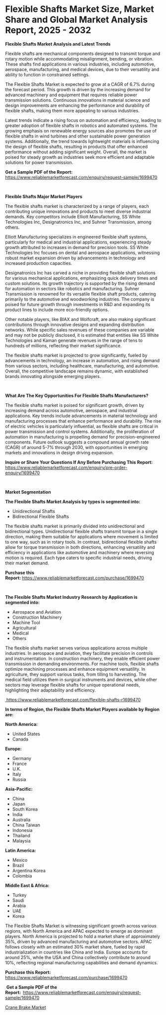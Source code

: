 <p><h1>Flexible Shafts Market Size, Market Share and Global Market Analysis Report, 2025 - 2032</h1></p><p><strong>Flexible Shafts Market Analysis and Latest Trends</strong></p>
<p><p>Flexible shafts are mechanical components designed to transmit torque and rotary motion while accommodating misalignment, bending, or vibration. These shafts find applications in various industries, including automotive, aerospace, manufacturing, and medical devices, due to their versatility and ability to function in constrained settings. </p><p>The Flexible Shafts Market is expected to grow at a CAGR of 6.7% during the forecast period. This growth is driven by the increasing demand for advanced machinery and equipment that requires reliable power transmission solutions. Continuous innovations in material science and design improvements are enhancing the performance and durability of flexible shafts, making them more appealing to various industries.</p><p>Latest trends indicate a rising focus on automation and efficiency, leading to greater adoption of flexible shafts in robotics and automated systems. The growing emphasis on renewable energy sources also promotes the use of flexible shafts in wind turbines and other sustainable power generation systems. Additionally, the trend towards lightweight materials is influencing the design of flexible shafts, resulting in products that offer enhanced performance without adding significant weight. Overall, the market is poised for steady growth as industries seek more efficient and adaptable solutions for power transmission.</p></p>
<p><strong>Get a Sample PDF of the Report:&nbsp;</strong> <a href="https://www.reliablemarketforecast.com/enquiry/request-sample/1699470?utm_campaign=1903&utm_medium=2&utm_source=Github&utm_content=ia&utm_term=10042025&utm_id=flexible-shafts">https://www.reliablemarketforecast.com/enquiry/request-sample/1699470</a></p>
<p>&nbsp;</p>
<p><strong>Flexible Shafts Major Market Players</strong></p>
<p><p>The flexible shafts market is characterized by a range of players, each contributing unique innovations and products to meet diverse industrial demands. Key competitors include Elliott Manufacturing, SS White Technologies Inc, Designatronics Inc, and Suhner Transmission, among others.</p><p>Elliott Manufacturing specializes in engineered flexible shaft systems, particularly for medical and industrial applications, experiencing steady growth attributed to increases in demand for precision tools. SS White Technologies Inc focuses on dental and aerospace applications, witnessing robust market expansion driven by advancements in technology and increased production capacities.</p><p>Designatronics Inc has carved a niche in providing flexible shaft solutions for various mechanical applications, emphasizing quick delivery times and custom solutions. Its growth trajectory is supported by the rising demand for automation in sectors like robotics and manufacturing. Suhner Transmission is renowned for its versatile flexible shaft products, catering primarily to the automotive and woodworking industries. The company is poised for future growth through investments in R&D and expanding its product lines to include more eco-friendly options.</p><p>Other notable players, like BIAX and Wolfcraft, are also making significant contributions through innovative designs and expanding distribution networks. While specific sales revenues of these companies are variable and may not be publicly disclosed, it is estimated that entities like SS White Technologies and Kaman generate revenues in the range of tens to hundreds of millions, reflecting their market significance.</p><p>The flexible shafts market is projected to grow significantly, fueled by advancements in technology, an increase in automation, and rising demand from various sectors, including healthcare, manufacturing, and automotive. Overall, the competitive landscape remains dynamic, with established brands innovating alongside emerging players.</p></p>
<p>&nbsp;</p>
<p><strong>What Are The Key Opportunities For Flexible Shafts Manufacturers?</strong></p>
<p><p>The flexible shafts market is poised for significant growth, driven by increasing demand across automotive, aerospace, and industrial applications. Key trends include advancements in material technology and manufacturing processes that enhance performance and durability. The rise of electric vehicles is particularly influential, as flexible shafts are critical in power transmission and control systems. Additionally, the proliferation of automation in manufacturing is propelling demand for precision-engineered components. Future outlook suggests a compound annual growth rate (CAGR) of around 5-7% through 2030, with opportunities in emerging markets and innovations in design driving expansion.</p></p>
<p><strong>Inquire or Share Your Questions If Any Before Purchasing This Report:</strong> <a href="https://www.reliablemarketforecast.com/enquiry/pre-order-enquiry/1699470?utm_campaign=1903&utm_medium=2&utm_source=Github&utm_content=ia&utm_term=10042025&utm_id=flexible-shafts">https://www.reliablemarketforecast.com/enquiry/pre-order-enquiry/1699470</a></p>
<p>&nbsp;</p>
<p><strong>Market Segmentation</strong></p>
<p><strong>The Flexible Shafts Market Analysis by types is segmented into:</strong></p>
<p><ul><li>Unidirectional Shafts</li><li>Bidirectional Flexible Shafts</li></ul></p>
<p><p>The flexible shafts market is primarily divided into unidirectional and bidirectional types. Unidirectional flexible shafts transmit torque in a single direction, making them suitable for applications where movement is limited to one way, such as in rotary tools. In contrast, bidirectional flexible shafts allow for torque transmission in both directions, enhancing versatility and efficiency in applications like automotive and machinery where reversing motion is required. Each type caters to specific industrial needs, driving their market demand.</p></p>
<p><strong>Purchase this Report:&nbsp;</strong><a href="https://www.reliablemarketforecast.com/purchase/1699470?utm_campaign=1903&utm_medium=2&utm_source=Github&utm_content=ia&utm_term=10042025&utm_id=flexible-shafts">https://www.reliablemarketforecast.com/purchase/1699470</a></p>
<p>&nbsp;</p>
<p><strong>The Flexible Shafts Market Industry Research by Application is segmented into:</strong></p>
<p><ul><li>Aerospace and Aviation</li><li>Construction Machinery</li><li>Machine Tool</li><li>Agricultural</li><li>Medical</li><li>Others</li></ul></p>
<p><p>The flexible shafts market serves various applications across multiple industries. In aerospace and aviation, they facilitate precision in controls and instrumentation. In construction machinery, they enable efficient power transmission in demanding environments. For machine tools, flexible shafts optimize machining processes and enhance equipment versatility. In agriculture, they support various tasks, from tilling to harvesting. The medical field utilizes them in surgical instruments and devices, while other sectors may leverage flexible shafts for unique operational needs, highlighting their adaptability and efficiency.</p></p>
<p><a href="https://www.reliablemarketforecast.com/flexible-shafts-r1699470?utm_campaign=1903&utm_medium=2&utm_source=Github&utm_content=ia&utm_term=10042025&utm_id=flexible-shafts">&nbsp;https://www.reliablemarketforecast.com/flexible-shafts-r1699470</a></p>
<p><strong>In terms of Region, the Flexible Shafts Market Players available by Region are:</strong></p>
<p>
    <p> <strong> North America: </strong>
        <ul>
            <li>United States</li>
            <li>Canada</li>
        </ul>
        </p> 
    <p> <strong> Europe: </strong>
        <ul>
            <li>Germany</li>
            <li>France</li>
            <li>U.K.</li>
            <li>Italy</li>
            <li>Russia</li>
        </ul>
        </p> 
    <p> <strong> Asia-Pacific: </strong>
        <ul>
            <li>China</li>
            <li>Japan</li>
            <li>South Korea</li>
            <li>India</li>
            <li>Australia</li>
            <li>China Taiwan</li>
            <li>Indonesia</li>
            <li>Thailand</li>
            <li>Malaysia</li>
        </ul>
        </p> 
    <p> <strong> Latin America: </strong>
        <ul>
            <li>Mexico</li>
            <li>Brazil</li>
            <li>Argentina Korea</li>
            <li>Colombia</li>
        </ul>
        </p> 
    <p> <strong> Middle East & Africa: </strong>
        <ul>
            <li>Turkey</li>
            <li>Saudi</li>
            <li>Arabia</li>
            <li>UAE</li>
            <li>Korea</li>
        </ul>
    </p>
    </p>
<p><p>The Flexible Shafts Market is witnessing significant growth across various regions, with North America and APAC expected to emerge as dominant players. North America is projected to hold a market share of approximately 35%, driven by advanced manufacturing and automotive sectors. APAC follows closely with an estimated 30% market share, fueled by rapid industrialization in countries like China and India. Europe accounts for around 25%, while the USA and China collectively contribute to around 10%, reflecting regional manufacturing capabilities and demand dynamics.</p></p>
<p><strong>Purchase this Report: </strong><a href="https://www.reliablemarketforecast.com/purchase/1699470?utm_campaign=1903&utm_medium=2&utm_source=Github&utm_content=ia&utm_term=10042025&utm_id=flexible-shafts">https://www.reliablemarketforecast.com/purchase/1699470</a></p>
<p>&nbsp;<strong>Get a Sample PDF of the Report:&nbsp;&nbsp;</strong><a href="https://www.reliablemarketforecast.com/enquiry/request-sample/1699470?utm_campaign=1903&utm_medium=2&utm_source=Github&utm_content=ia&utm_term=10042025&utm_id=flexible-shafts">https://www.reliablemarketforecast.com/enquiry/request-sample/1699470</a></p>
<p><strong></strong></p>
<p><p><a href="https://github.com/sherikacas30/Market-Research-Report-List-1/blob/main/crane-brake-market.md?utm_campaign=1903&utm_medium=2&utm_source=Github&utm_content=ia&utm_term=10042025&utm_id=flexible-shafts">Crane Brake Market</a></p></p>